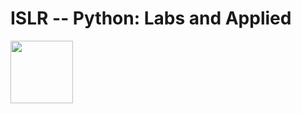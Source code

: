 # ISLR -- Python: Labs and Applied

<img src="https://github.com/mscaudill/IntroStatLearn/blob/master/ISLRimage.jpg" height="100">
